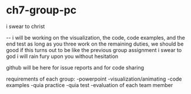 # ch7-group-pc
i swear to christ


--
i will be working on the visualization, the code, code examples, and the end test
as long as you three work on the remaining duties, we should be good
if this turns out to be like the previous group assignment i swear to god i will rain fury upon you without hesitation

github will be here for issue reports and for code sharing

requirements of each group:
-powerpoint
-visualization/animating
-code examples
-quia practice
-quia test
-evaluation of each team member
